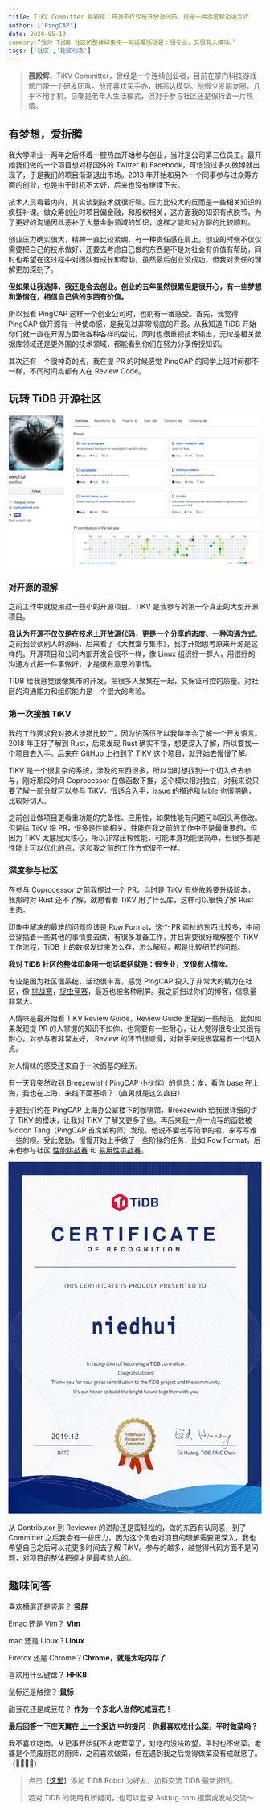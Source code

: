 ```yaml
---
title: TiKV Committer 聂殿辉：开源不仅仅是开放源代码，更是一种态度和沟通方式
author: ['PingCAP']
date: 2020-05-13
summary:“我对 TiDB 社区的整体印象用一句话概括就是：很专业，又很有人情味。”
tags: ['社区','社区动态']
---
```


>**聂殿辉**，TiKV Committer，曾经是一个连续创业者，目前在掌门科技游戏部门带一个研发团队。他还喜欢买手办，拼高达模型。他很少发朋友圈，几乎不用手机，自嘲是老年人生活模式，但对于参与社区还是保持着一片热情。

## 有梦想，爱折腾

我大学毕业一两年之后怀着一腔热血开始参与创业，当时是公司第三位员工。最开始我们做的一个项目想对标国外的 Twitter 和 Facebook，可惜没过多久微博就出现了，于是我们的项目渐渐退出市场。2013 年开始和另外一个同事参与过众筹方面的创业，也是由于时机不太好，后来也没有继续下去。

技术人员看着内向，其实谈到技术就很好聊。压力比较大的反而是一些相关知识的疯狂补课。做众筹创业时项目偏金融，和股权相关，这方面我的知识有点脱节，为了更好的沟通因此恶补了大量金融领域的知识，这样才能和对方聊的比较顺利。

创业压力确实很大，精神一直比较紧绷，有一种责任感在肩上。创业的时候不仅仅需要把自己的技术做好，还要去考虑自己做的东西是不是对社会有价值有帮助，同时也希望在这过程中对团队有成长和帮助，虽然最后创业没成功，但我对责任的理解更加深刻了。

**但如果让我选择，我还是会去创业。创业的五年虽然很累但是很开心，有一些梦想和激情在，相信自己做的东西有价值。**

所以我看 PingCAP 这样一个创业公司时，也别有一番感受。首先，我觉得 PingCAP 做开源有一种使命感，是我见过非常彻底的开源。从我知道 TiDB 开始你们就一直在开源方面做各种各样的尝试。同时也很重视技术输出，无论是相关数据库领域还是更外围的技术领域，都能看到你们在努力分享传授知识。

其次还有一个很神奇的点，我在提 PR 的时候感觉 PingCAP 的同学上班时间都不一样，不同时间点都有人在 Review Code。

## 玩转 TiDB 开源社区

![](media/tikv-committer-niedhui/1-github主页.png)

### 对开源的理解

之前工作中就使用过一些小的开源项目。TiKV 是我参与的第一个真正的大型开源项目。

**我认为开源不仅仅是在技术上开放源代码，更是一个分享的态度、一种沟通方式**。之前我会读别人的源码，后来看了《大教堂与集市》，我才开始思考原来开源是这样的。开源项目和公司内部开发会很不一样，像 Linux 组织好一群人，用很好的沟通方式把一件事做好，才是很有意思的事情。

TiDB 给我感觉很像集市的开发，把很多人聚集在一起，又保证可控的质量。对社区的沟通能力和组织能力是一个很大的考验。

### 第一次接触 TiKV

我的工作要求我对技术涉猎比较广，因为怕落伍所以我每年会了解一个开发语言。2018 年正好了解到 Rust，后来发现 Rust 确实不错，想更深入了解，所以要找一个项目去入手。后来在 GitHub 上扫到了 TiKV 这个项目，就开始去慢慢了解。

TiKV 是一个很复杂的系统，涉及的东西很多，所以当时想找到一个切入点去参与，刚好那段时间 Coprocessor 在做函数下推，这个模块相对独立，对我来说只要了解一部分就可以参与 TiKV，很适合入手，issue 的描述和 lable 也很明确，比较好切入。

之前创业做项目更看重功能的完备性、应用性，如果性能有问题可以回头再修改。但是给 TiKV 提 PR，很多是性能相关。性能在我之前的工作中不是最重要的，但因为 TiKV 太底层太核心，所以非常压榨性能，可能本身功能很简单，但很多都是性能上可以优化的点，这和我之前的工作方式很不一样。

### 深度参与社区

在参与 Coprocessor 之前我提过一个 PR，当时是 TiKV 有些依赖要升级版本，我那时对 Rust 还不了解，就想看看 TiKV 用了什么库，这样可以很快了解 Rust 生态。

印象中解决的最难的问题应该是 Row Format，这个 PR 牵扯的东西比较多，中间会穿插着一些其他的事情要去做，有很多准备工作，并且需要很好理解整个 TiKV 工作流程，TiDB 上的数据发过来怎么存，怎么解码，都是比较细节的问题。

**我对 TiDB 社区的整体印象用一句话概括就是：很专业，又很有人情味。**

专业是因为社区很系统，活动很丰富，感觉 PingCAP 投入了非常大的精力在社区，像 [挑战赛](https://pingcap.com/blog-cn/TiDB-usability-challenge-program/)，[捉虫竞赛](https://pingcap.com/blog-cn/tidb-bug-hunting-guide/)，最近也被各种刷屏。我之前扫过你们的博客，信息量非常大。

人情味是最开始看 TiKV  Review Guide，Review Guide 里提到一些规范，比如如果发现提 PR 的人掌握的知识不如你，也需要有一些耐心，让人觉得很专业又很有耐心。对参与者非常友好， Review 的环节很顺滑，对新手来说很容易有一个切入点。

对人情味的感受还来自于一次面基的经历。

有一天我突然收到 Breezewish( PingCAP 小伙伴）的信息：诶，看你 base 在上海，我也在上海，来线下面基呗？（直男就是这么直白）

于是我们约在 PingCAP 上海办公室楼下的咖啡馆，Breezewish 给我很详细的讲了 TiKV 的模块，让我对 TiKV 了解又更多了些。再后来我一点一点写的函数被 Siddon Tang（PingCAP 首席架构师）发现，他说不要老写简单的啦，来写写难一些的呗。受此激励，慢慢开始上手做了一些阶梯的任务，比如 Row Format。后来也参与社区 [性能挑战赛](https://pingcap.com/blog-cn/pcp-report-202002/) 和 [易用性挑战赛](https://pingcap.com/blog-cn/TiDB-usability-challenge-program/)。

![](media/tikv-committer-niedhui/2-证书.jpg)

从 Contributor 到 Reviewer 的进阶还是蛮轻松的，做的东西有认同感，到了 Committer 之后我会有一些压力，因为这个角色对项目的理解需要更深入，我也希望自己之后可以花更多时间去了解 TiKV。参与的越多，越觉得代码方面不是问题，对项目的整体把握才是最考验人的。

## 趣味问答

喜欢横屏还是竖屏？ **竖屏**

Emac 还是 Vim？ **Vim**

mac 还是 Linux？**Linux**

Firefox 还是 Chrome？**Chrome，就是太吃内存了**

喜欢用什么键盘？ **HHKB**

鼠标还是触控？ **鼠标**

甜豆花还是咸豆花？ **作为一个东北人当然吃咸豆花！**

**最后回答一下庄天翼在 [上一个采访](https://pingcap.com/blog-cn/tikv-committer-zhuangtianyi/) 中的提问：你最喜欢吃什么菜，平时做菜吗？**

我不喜欢吃肉，从记事开始就不太吃荤菜了，对吃的没啥欲望，平时也不做菜。老婆是个荒废厨艺的厨师，之前喜欢做菜，但在遇到我之后觉得做菜没有成就感了。（🤦‍♀🤦‍♂️）

>点击【[这里](http://h.qr61.cn/ozn4Ej/qSFBOOI)】添加 TiDB Robot 为好友，加群交流 TiDB 最新资讯。
>
>若对 TiDB 的使用有所疑问，也可以登录 Asktug.com 搜索或发帖交流～